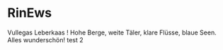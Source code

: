 # RinEws
Vullegas Leberkaas !
Hohe Berge, weite Täler, klare Flüsse, blaue Seen. Alles wunderschön!
test 2